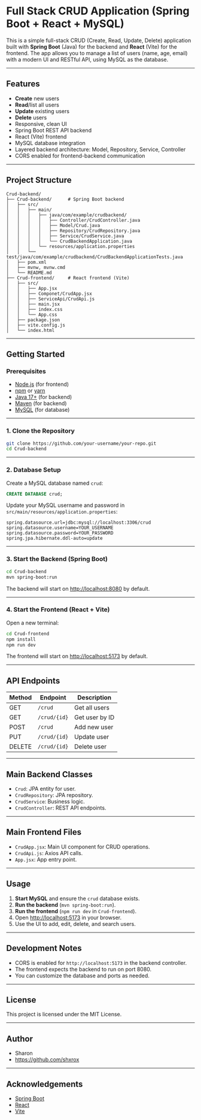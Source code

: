 # Full Stack CRUD Application (Spring Boot + React + MySQL)

This is a simple full-stack CRUD (Create, Read, Update, Delete) application built with **Spring Boot** (Java) for the backend and **React** (Vite) for the frontend. The app allows you to manage a list of users (name, age, email) with a modern UI and RESTful API, using MySQL as the database.

---

## Features

- **Create** new users
- **Read**/list all users
- **Update** existing users
- **Delete** users
- Responsive, clean UI
- Spring Boot REST API backend
- React (Vite) frontend
- MySQL database integration
- Layered backend architecture: Model, Repository, Service, Controller
- CORS enabled for frontend-backend communication

---

## Project Structure

```
Crud-backend/
├── Crud-backend/      # Spring Boot backend
│   ├── src/
│   │   ├── main/
│   │   │   ├── java/com/example/crudbackend/
│   │   │   │   ├── Controller/CrudController.java
│   │   │   │   ├── Model/Crud.java
│   │   │   │   ├── Repository/CrudRepository.java
│   │   │   │   ├── Service/CrudService.java
│   │   │   │   └── CrudBackendApplication.java
│   │   │   └── resources/application.properties
│   │   └── test/java/com/example/crudbackend/CrudBackendApplicationTests.java
│   ├── pom.xml
│   ├── mvnw, mvnw.cmd
│   └── README.md
├── Crud-frontend/     # React frontend (Vite)
│   ├── src/
│   │   ├── App.jsx
│   │   ├── Componet/CrudApp.jsx
│   │   ├── ServiceApi/CrudApi.js
│   │   ├── main.jsx
│   │   ├── index.css
│   │   └── App.css
│   ├── package.json
│   ├── vite.config.js
│   └── index.html
```

---

## Getting Started

### Prerequisites

- [Node.js](https://nodejs.org/) (for frontend)
- [npm](https://www.npmjs.com/) or [yarn](https://yarnpkg.com/)
- [Java 17+](https://adoptopenjdk.net/) (for backend)
- [Maven](https://maven.apache.org/) (for backend)
- [MySQL](https://www.mysql.com/) (for database)

---

### 1. Clone the Repository

```sh
git clone https://github.com/your-username/your-repo.git
cd Crud-backend
```

---

### 2. Database Setup

Create a MySQL database named `crud`:

```sql
CREATE DATABASE crud;
```

Update your MySQL username and password in `src/main/resources/application.properties`:

```properties
spring.datasource.url=jdbc:mysql://localhost:3306/crud
spring.datasource.username=YOUR_USERNAME
spring.datasource.password=YOUR_PASSWORD
spring.jpa.hibernate.ddl-auto=update
```

---

### 3. Start the Backend (Spring Boot)

```sh
cd Crud-backend
mvn spring-boot:run
```

The backend will start on [http://localhost:8080](http://localhost:8080) by default.

---

### 4. Start the Frontend (React + Vite)

Open a new terminal:

```sh
cd Crud-frontend
npm install
npm run dev
```

The frontend will start on [http://localhost:5173](http://localhost:5173) by default.

---

## API Endpoints

| Method | Endpoint           | Description         |
|--------|--------------------|--------------------|
| GET    | `/crud`            | Get all users      |
| GET    | `/crud/{id}`       | Get user by ID     |
| POST   | `/crud`            | Add new user       |
| PUT    | `/crud/{id}`       | Update user        |
| DELETE | `/crud/{id}`       | Delete user        |

---

## Main Backend Classes

- `Crud`: JPA entity for user.
- `CrudRepository`: JPA repository.
- `CrudService`: Business logic.
- `CrudController`: REST API endpoints.

---

## Main Frontend Files

- `CrudApp.jsx`: Main UI component for CRUD operations.
- `CrudApi.js`: Axios API calls.
- `App.jsx`: App entry point.

---

## Usage

1. **Start MySQL** and ensure the `crud` database exists.
2. **Run the backend** (`mvn spring-boot:run`).
3. **Run the frontend** (`npm run dev` in `Crud-frontend`).
4. Open [http://localhost:5173](http://localhost:5173) in your browser.
5. Use the UI to add, edit, delete, and search users.

---

## Development Notes

- CORS is enabled for `http://localhost:5173` in the backend controller.
- The frontend expects the backend to run on port 8080.
- You can customize the database and ports as needed.

---

## License

This project is licensed under the MIT License.

---

## Author

- Sharon
- https://github.com/shxrox

---

## Acknowledgements

- [Spring Boot](https://spring.io/projects/spring-boot)
- [React](https://react.dev/)
- [Vite](https://vitejs.dev/)
